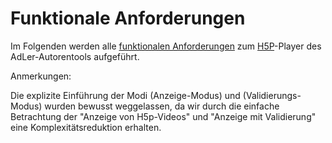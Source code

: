 # Funktionale Anforderungen 

Im Folgenden werden alle [funktionalen Anforderungen](Funktionale-Anforderungen-GE.md) zum [H5P](H5P-GE.md)-Player des AdLer-Autorentools aufgeführt.

Anmerkungen:

Die explizite Einführung der Modi (Anzeige-Modus) und (Validierungs-Modus) 
wurden bewusst weggelassen, 
da wir durch die einfache Betrachtung der 
"Anzeige von H5p-Videos" und "Anzeige mit Validierung" 
eine Komplexitätsreduktion erhalten. 